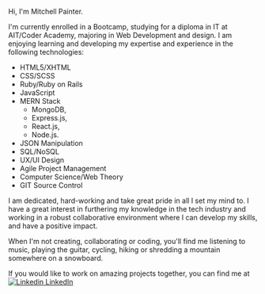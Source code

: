 Hi, I'm Mitchell Painter.

I'm currently enrolled in a Bootcamp, studying for a diploma in IT at AIT/Coder Academy, majoring in Web Development and design. 
I am enjoying learning and developing my expertise and experience in the following technologies:
- HTML5/XHTML
- CSS/SCSS
- Ruby/Ruby on Rails
- JavaScript
- MERN Stack 
    - MongoDB, 
    - Express.js,
    - React.js,
    - Node.js.
- JSON Manipulation
- SQL/NoSQL
- UX/UI Design
- Agile Project Management
- Computer Science/Web Theory
- GIT Source Control

I am dedicated, hard-working and take great pride in all I set my mind to. I have a great interest in furthering my knowledge in the tech industry 
and working in a robust collaborative environment where I can develop my skills, and have a positive impact.

When I'm not creating, collaborating or coding, you'll find me listening to music, playing the guitar, cycling, hiking or shredding a mountain somewhere on a snowboard.

If you would like to work on amazing projects together, you can find me at
[![Linkedin](https://i.stack.imgur.com/gVE0j.png) LinkedIn](https://www.linkedin.com/in/mitchell-painter-5332a4233/)
